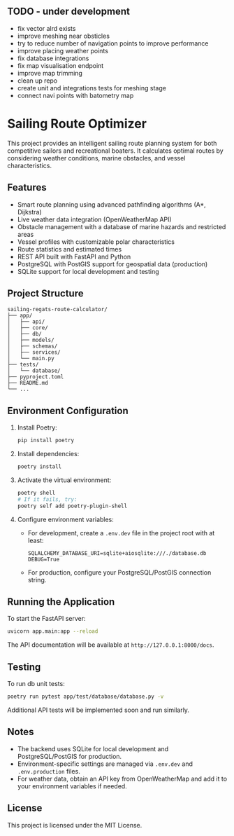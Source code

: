 ## TODO - under development
- fix vector alrd exists
- improve meshing near obsticles
- try to reduce number of navigation points to improve performance
- improve placing weather points
- fix database integrations 
- fix map visualisation endpoint
- improve map trimming 
- clean up repo 
- create unit and integrations tests for meshing stage 
- connect navi points with batometry map 

# Sailing Route Optimizer

This project provides an intelligent sailing route planning system for both competitive sailors and recreational boaters. It calculates optimal routes by considering weather conditions, marine obstacles, and vessel characteristics.

## Features

- Smart route planning using advanced pathfinding algorithms (A*, Dijkstra)
- Live weather data integration (OpenWeatherMap API)
- Obstacle management with a database of marine hazards and restricted areas
- Vessel profiles with customizable polar characteristics
- Route statistics and estimated times
- REST API built with FastAPI and Python
- PostgreSQL with PostGIS support for geospatial data (production)
- SQLite support for local development and testing



## Project Structure

```
sailing-regats-route-calculator/
├── app/
│   ├── api/
│   ├── core/
│   ├── db/
│   ├── models/
│   ├── schemas/
│   ├── services/
│   └── main.py
├── tests/
│   └── database/
├── pyproject.toml
├── README.md
└── ...
```

## Environment Configuration

1. Install Poetry:

    ```bash
    pip install poetry
    ```

2. Install dependencies:

    ```bash
    poetry install
    ```

3. Activate the virtual environment:

    ```bash
    poetry shell
    # If it fails, try:
    poetry self add poetry-plugin-shell
    ```

4. Configure environment variables:

    - For development, create a `.env.dev` file in the project root with at least:

        ```
        SQLALCHEMY_DATABASE_URI=sqlite+aiosqlite:///./database.db
        DEBUG=True
        ```

    - For production, configure your PostgreSQL/PostGIS connection string.

## Running the Application

To start the FastAPI server:

```bash
uvicorn app.main:app --reload
```

The API documentation will be available at `http://127.0.0.1:8000/docs`.

## Testing

To run db unit tests:

```bash
poetry run pytest app/test/database/database.py -v
```

Additional API tests will be implemented soon and run similarly.

## Notes

- The backend uses SQLite for local development and PostgreSQL/PostGIS for production.
- Environment-specific settings are managed via `.env.dev` and `.env.production` files.
- For weather data, obtain an API key from OpenWeatherMap and add it to your environment variables if needed.

## License

This project is licensed under the MIT License.